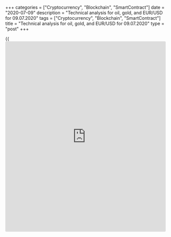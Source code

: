 +++
categories = ["Cryptocurrency", "Blockchain", "SmartContract"]
date = "2020-07-09"
description = "Technical analysis for oil, gold, and EUR/USD for 09.07.2020"
tags = ["Cryptocurrency", "Blockchain", "SmartContract"]
title = "Technical analysis for oil, gold, and EUR/USD for 09.07.2020"
type = "post"
+++

{{<iframe id="large-banner" src="https://www.bounty.group/#slide=20.0" width="100%" height="600" scrolling="no" style="border: 0px solid rgb(216, 221, 230); border-radius: 3px;">}}

July 9, 2020

July 9, 2020

Analysis for oil, gold, and EUR/USD for 09.07.2020Alex Rodiоnov

##  **Oil price forecast** **for** **today:** ** **USCrude****
******analysis**

Oil is trading in the middle-term uptrend. The price is now under the
strong resistance Target Zone 5 [41.67 - 40.92]. It the resistance is
broken out, the next upside target will be Target Zone 6 [49.17 —
48.42].

![LiteForex: Technical analysis for oil, gold, and EUR/USD for
09.07.2020][1]

The oil short-term trend is up. The target is to break through the high
of June 23. Hold the rest of the purchases entered in Additional Zone
[39.06 – 38.87] at the breakeven.

We can draw a new intraday support down form today’s high. The support
is now in the price zone of [39.32 - 39.15]. If the zone is tested by
the price, we shall again look for a buy pattern.

It will be relevant to sell oil when sellers break out AZ and
consolidate the price below. In this case, the target will be
Intermediary Zone [37.54 — 37.15].

![LiteForex: Technical analysis for oil, gold, and EUR/USD for
09.07.2020][2]

###  **[USCrude][3]Trading ideas for today: **

  1. Hold up a part of purchases entered at level 39.00. TakeProfit: 41.40. StopLoss: at the breakeven.
  2. Buy according to the pattern in Additional Zone [39.32 - 39.15]. TakeProfit: 41.40. StopLoss: according to the pattern rules

* * *

##  **Gold price forecast for today: XAUUSD analysis**

The gold price has reached the main buy target, Target Zone 6 [1817.2 -
1811.2]. There may start a down correction. The key support is now in
the zone of [1736.1 — 1727.9].

![LiteForex: Technical analysis for oil, gold, and EUR/USD for
09.07.2020][4]

Let us analyze the short-term gold price chart. The price has reached
the main target for short-term purchases Gold Zone [1812.5 – 1808.0].

We can draw new support zones down form the new high:

  1. Additional Zone [1797.6 - 1795.6];

  2. Intermediary Zone [1777.1 - 1773.0].

Expect a correction down to these supports to enter new purchases in the
trend with the target at the yesterday’s high.

![LiteForex: Technical analysis for oil, gold, and EUR/USD for
09.07.2020][5]

###  **[XAUUSD][6] Trading ideas for today: **

  1. Buy according to the pattern in Additional Zone [1797.6 - 1795.6]. TakeProfit: 1817.2. StopLoss: according to the pattern rules.

  2. Buy according to the pattern in Intermediary Zone [1777.1 - 1773.0]. TakeProfit: 1817.2. StopLoss: according to the pattern rules.

* * *

##  **Euro to dollar forecast for today: EURUSD analysis**

The EURUSD rose yesterday and reached the resistance [1.1368 - 1.1350].
If the resistance is broken out, the middle-term euro trend will turn
up, and the upside target will be at Target Zone 2 [1.1550 — 1.1532].

![LiteForex: Technical analysis for oil, gold, and EUR/USD for
09.07.2020][7]

It is clear from the short-term timeframe that the euro bulls have
reached the main target in the short-term uptrend. Target Zone [1.1385 –
1.1367] has been tested.

I congratulate my colleagues who followed my trading recommendations,
entered the euro buy trades in Intermediary Zone [1.1285 – 1.1276], and
have held the purchases up to the target.

As the major upside target has been reached, there could start a
correction down. In this case, we shall expect the test of the strong
support zones.

  1. Additional Zone [1.1325 - 1.1320];

  2. Intermediary Zone [1.1279 - 1.1270].

When either of the zones is tested, it will be relevant to enter new buy
trades in the trend.

![LiteForex: Technical analysis for oil, gold, and EUR/USD for
09.07.2020][8]

###  **[EURUSD][9] Trading ideas for today: **

  1. Buy according to the pattern in Additional Zone [1.1325 - 1.1320]. TakeProfit: 1.1370. StopLoss: according to the pattern rules.

  2. Buy according to the pattern in Intermediary Zone [1.1279 - 1.1270]. TakeProfit: 1.1370. StopLoss: according to the pattern rules.

> IZ - Intermediary Zone: responsible for the price momentum reversing

>

> TZ - Target Zone: a zone that is 75% likely to be reached after IZ
breakout.

>

> GZ - Gold Zone: zone in the medium-term momentum.

>

> All zones are calculated based on the average [daily](https://www.fintecher.org/2020/03/03/forex-trading-daily-strategy/) price of the
instrument and margin requirements of the futures.

* * *

P.S. Did you like my article? Share it in social networks: it will be
the best “thank you" :)

Ask me questions and comment below. I’ll be glad to answer your
questions and give necessary explanations.

 **Useful links:**

  * I recommend trying to trade with a reliable broker [here][10]. The system allows you to trade by yourself or copy successful traders from all across the globe.
  * Use my promo-code BLOG for getting deposit bonus 50% on LiteForex platform. Just enter this code in the appropriate field while [depositing][11] your trading account.
  * Telegram channel with high-quality analytics, Forex reviews, training articles, and other useful things for traders <t.me/liteforex>

## Price chart of EURUSD in real time mode

![Analysis for oil, gold, and EUR/USD for 09.07.2020][12]

The content of this article reflects the author’s opinion and does not
necessarily reflect the official position of LiteForex. The material
published on this page is provided for informational purposes only and
should not be considered as the provision of investment advice for the
purposes of Directive 2004/39/EC.

Rate this article:

{{value}}

( {{count}} {{title}} )

   1. cdn.liteforex.com/cache/uploads/blog_post/commodities/analytics/WTI_analysis_090720_1.png?w=30&s=7205f3673b44422726ab6137c8713dda
   2. cdn.liteforex.com/cache/uploads/blog_post/commodities/analytics/WTI_analysis_090720_2.png?w=30&s=66141b52f237aa5e920294423913fff2
   3. my.liteforex.com/trading?type=oil
   4. cdn.liteforex.com/cache/uploads/blog_post/commodities/analytics/XAUUSD_analysis_090720_1.png?w=30&s=f4fda9393d1f07055b63e69b5ace69d1
   5. cdn.liteforex.com/cache/uploads/blog_post/commodities/analytics/XAUUSD_analysis_090720_2.png?w=30&s=477132e70fc96a32c489dc0b3f019bf5
   6. my.liteforex.com/trading/chart?symbol=XAUUSD&returnUrl=true
   7. cdn.liteforex.com/cache/uploads/blog_post/commodities/analytics/EURUSD_analysis_090720_1.png?w=30&s=980417593c94c2158a67204d36a80393
   8. cdn.liteforex.com/cache/uploads/blog_post/commodities/analytics/EURUSD_analysis_090720_2.png?w=30&s=29ca8a7146c1df0bd87ae4b2a99984fb
   9. my.liteforex.com/trading/chart?symbol=EURUSD
   10. my.liteforex.com/?category=analysts-opinions&slug=analysis-for-oil-gold-and-eurusd-for-09072020&openPopup=%2Fregistration%2Fpopup&utm_source=blog&utm_medium=article&utm_campaign=bonus
   11. my.liteforex.com/deposit/?category=analysts-opinions&slug=analysis-for-oil-gold-and-eurusd-for-09072020&promo_code=BLOG&utm_source=blog&utm_medium=article&utm_campaign=bonus
   12. cdn.liteforex.com/cache/uploads/blog_post/commodities/eur_93.jpeg?q=75&w=1000&s=c52dc47f6a4208e1adba12518dd4a132